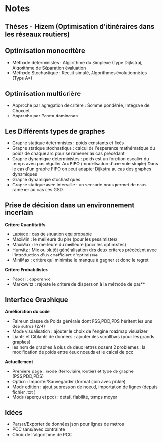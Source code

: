 # Notes

## Thèses - Hizem (Optimisation d'itinéraires dans les réseaux routiers)

Optimisation monocritère
---
 - Méthode deterministes : Algorithme du Simplexe (Type Dijkstra), Algorithme de Séparation évaluation
 - Méthode Stochastique : Recuit simulé, Algorithmes évolutionnistes (Type A*)

Optimisation multicrière
---
 - Approche par agregation de critère : Somme pondérée, Intégrale de Choquet
 - Approche par Pareto dominance

Les Différents types de graphes
---
- Graphe statique determnistes : poids constants et fixés
- Graphe statique stochastique : calcul de l'esperance mathématique du poids de chaque arc pour se ramener au cas précédant
- Graphe dynamique deterministes : poids est un fonction escalier du temps avec pas régulier
Arc FIFO (modelisation d'une voie simple)
Dans le cas d'un graphe FIFO on peut adapter Dijkstra au cas des graphes dynamiques
- Graphe dynamique stochastiques
- Graphe statique avec intervalle : un scenario nous permet de nous ramener au cas des GSD

Prise de décision dans un environnement incertain
---
**Critère Quantitatifs**
- Laplace : cas de situation equiprobable
- MaxiMin : le meilleure du pire (pour les pessimistes)
- MaxiMax : le meilleure du meilleure (pour les optimistes)
- Hurwitz : Mix ou plutôt généralisation  des deux critères précédent avec l'introduction d'un coefficient d'optimisme
- MiniMax : critère qui minimise le manque à gagner et donc le regret

**Critère Probabilistes**
- Pascal : esperance
- Markowitz : rajoute le critere de dispersion à la méthode de pas**


## Interface Graphique

**Amélioration du code**
- Faire un classe de Poids générale dont PSS,PDD,PDS héritent les uns des autres (2/4)
- Mode visualisation : ajouter le choix de l'engine roadmap visualizer
- Liante et Ciblante de données : ajouter des scrollbars (pour les grands graphes)
- les nom de graphes à plus de deux lettres posent 2 problemes : la modification de poids entre deux noeuds et le calcul de pcc

**Actuellement**
- Premiere page : mode (ferroviaire,routier) et type de graphe (PSS,PDD,PDS)
- Option : Importer/Sauvegarder (format gbin avec pickle)
- Mode edition : ajout,supression de noeud, importation de lignes (depuis fichier .txt )
- Mode (aperçu et pcc) : detail, fiabilité, temps moyen

## Idées
- Parser/Exporter de données json pour lignes de metros
- PCC sans/avec contrainte
- Choix de l'algorithme de PCC
